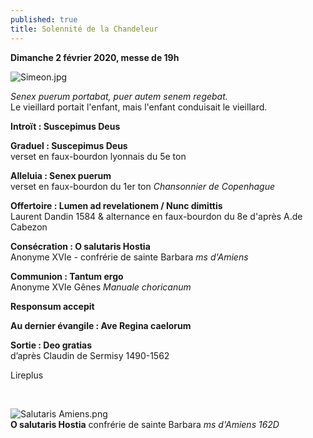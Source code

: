 ```yaml
---
published: true
title: Solennité de la Chandeleur
---
```


**Dimanche 2 février 2020, messe de 19h**  

![Simeon.jpg]({{site.baseurl}}/images/Simeon.jpg)


*Senex puerum portabat, puer autem senem regebat.*  
Le vieillard portait l'enfant, mais l'enfant conduisait le vieillard.

**Introït : Suscepimus Deus**

**Graduel : Suscepimus Deus**  
verset en faux-bourdon lyonnais du 5e ton

**Alleluia : Senex puerum**  
verset en faux-bourdon du 1er ton *Chansonnier de Copenhague*

**Offertoire : Lumen ad revelationem / Nunc dimittis**  
Laurent Dandin 1584 & alternance en faux-bourdon du 8e d'après A.de Cabezon

**Consécration : O salutaris Hostia**  
Anonyme XVIe - confrérie de sainte Barbara *ms d'Amiens*

**Communion : Tantum ergo**  
Anonyme XVIe Gênes *Manuale choricanum*

**Responsum accepit**

**Au dernier évangile : Ave Regina caelorum**

**Sortie : Deo gratias**  
d’après Claudin de Sermisy 1490-1562

Lireplus

&nbsp;

![Salutaris Amiens.png]({{site.baseurl}}/images/Salutaris%20Amiens.png)  
**O salutaris Hostia** confrérie de sainte Barbara *ms d'Amiens 162D*
